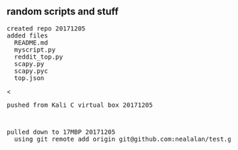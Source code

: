 <html>
<H2>random scripts and stuff</H2>
<pre>created repo 20171205
added files
  README.md
  myscript.py
  reddit_top.py
  scapy.py
  scapy.pyc
  top.json
</pre><
<pre>pushed from Kali C virtual box 20171205
</pre><br>
<pre>pulled down to 17MBP 20171205
  using git remote add origin git@github.com:nealalan/test.git
</pre><br>

</html>
